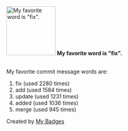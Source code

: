 <img src="https://my-badges.github.io/my-badges/favorite-word.png" alt="My favorite word is &quot;fix&quot;." title="My favorite word is &quot;fix&quot;." width="128">
<strong>My favorite word is &quot;fix&quot;.</strong>
<br><br>

My favorite commit message words are:

1. fix (used 2280 times)
2. add (used 1584 times)
3. update (used 1231 times)
4. added (used 1036 times)
5. merge (used 945 times)


Created by <a href="https://github.com/my-badges/my-badges">My Badges</a>